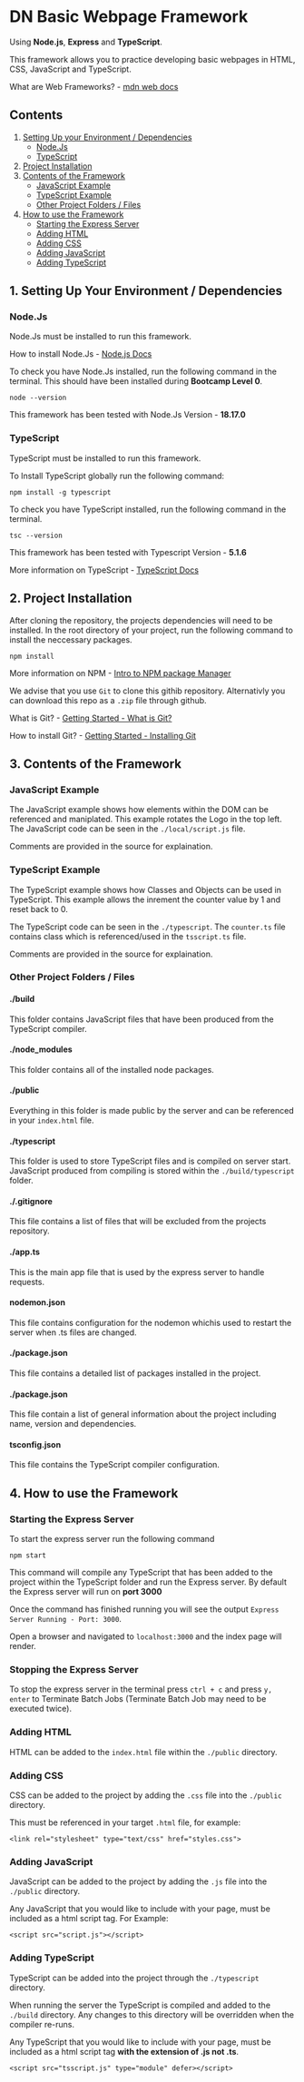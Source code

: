 # DN Basic Webpage Framework
Using **Node.js**, **Express** and **TypeScript**.

This framework allows you to practice developing basic webpages in HTML, CSS, JavaScript and TypeScript.

What are Web Frameworks? - [mdn web docs](https://developer.mozilla.org/en-US/docs/Learn/Server-side/First_steps/Web_frameworks)

## Contents
1. [Setting Up your Environment / Dependencies](#1-setting-up-your-environment--dependencies)
    - [Node.Js](#nodejs)
    - [TypeScript](#typescript)
2. [Project Installation](#2-project-installation)
3. [Contents of the Framework](#3-contents-of-the-framework)
    - [JavaScript Example](#javascript-example)
    - [TypeScript Example](#typescript-example)
    - [Other Project Folders / Files](#other-project-folders--files)
4. [How to use the Framework](#4-how-to-use-the-framework)
    - [Starting the Express Server](#starting-the-express-server)
    - [Adding HTML](#adding-html)
    - [Adding CSS](#adding-css)
    - [Adding JavaScript](#adding-javascript)
    - [Adding TypeScript](#adding-typescript)


## 1. Setting Up Your Environment / Dependencies
### Node.Js
Node.Js must be installed to run this framework.

How to install Node.Js - [Node.js Docs](https://nodejs.dev/en/learn/how-to-install-nodejs/)

To check you have Node.Js installed, run the following command in the terminal. This should have been installed during **Bootcamp Level 0**.

`node --version`

This framework has been tested with Node.Js Version - **18.17.0**

### TypeScript
TypeScript must be installed to run this framework.

To Install TypeScript globally run the following command:

`npm install -g typescript`

To check you have TypeScript installed, run the following command in the terminal.

`tsc --version`

This framework has been tested with Typescript Version - **5.1.6**

More information on TypeScript - [TypeScript Docs](https://www.typescriptlang.org/docs/)

## 2. Project Installation
After cloning the repository, the projects dependencies will need to be installed. In the root directory of your project, run the following command to install the neccessary packages.

`npm install`

More information on NPM - [Intro to NPM package Manager](https://nodejs.dev/en/learn/an-introduction-to-the-npm-package-manager/)

We advise that you use `Git` to clone this githib repository. Alternativly you can download this repo as a `.zip` file through github.

What is Git? - [Getting Started - What is Git?](https://git-scm.com/book/en/v2/Getting-Started-What-is-Git%3F)

How to install Git? - [Getting Started - Installing Git](https://git-scm.com/book/en/v2/Getting-Started-Installing-Git)

## 3. Contents of the Framework
### JavaScript Example
The JavaScript example shows how elements within the DOM can be referenced and maniplated. This example rotates the Logo in the top left. The  JavaScript code can be seen in the `./local/script.js` file.

Comments are provided in the source for explaination.

### TypeScript Example
The TypeScript example shows how Classes and Objects can be used in TypeScript. This example allows the inrement the counter value by 1 and reset back to 0.

The TypeScript code can be seen in the `./typescript`. The `counter.ts` file contains class which is referenced/used in the `tsscript.ts` file.

Comments are provided in the source for explaination.

### Other Project Folders / Files
#### ./build
This folder contains JavaScript files that have been produced from the TypeScript compiler.
#### ./node_modules
This folder contains all of the installed node packages.
#### ./public
Everything in this folder is made public by the server and can be referenced in your `index.html` file.
#### ./typescript
This folder is used to store TypeScript files and is compiled on server start. JavaScript produced from compiling is stored within the `./build/typescript` folder.
#### ./.gitignore
This file contains a list of files that will be excluded from the projects repository.
#### ./app.ts
This is the main app file that is used by the express server to handle requests.
#### nodemon.json
This file contains configuration for the nodemon whichis used to restart the server when .ts files are changed.
#### ./package.json
This file contains a detailed list of packages installed in the project.
#### ./package.json
This file contain a list of general information about the project including name, version and dependencies.
#### tsconfig.json
This file contains the TypeScript compiler configuration.


## 4. How to use the Framework
### Starting the Express Server
To start the express server run the following command

`npm start`

This command will compile any TypeScript that has been added to the project within the TypeScript folder and run the Express server. By default the Express server will run on **port 3000**

Once the command has finished running you will see the output `Express Server Running - Port: 3000`. 

Open a browser and navigated to `localhost:3000` and the index page will render.

### Stopping the Express Server
To stop the express server in the terminal press `ctrl + c` and press `y, enter` to Terminate Batch Jobs (Terminate Batch Job may need to be executed twice).

### Adding HTML
HTML can be added to the `index.html` file within the `./public` directory.

### Adding CSS
CSS can be added to the project by adding the `.css` file into the `./public` directory.

This must be referenced in your target `.html` file, for example:

`<link rel="stylesheet" type="text/css" href="styles.css">`

### Adding JavaScript
JavaScript can be added to the project by adding the `.js` file into the `./public` directory.

Any JavaScript that you would like to include with your page, must be included as a html script tag. For Example:

`<script src="script.js"></script>`

### Adding TypeScript
TypeScript can be added into the project through the `./typescript` directory.

When running the server the TypeScript is compiled and added to the `./build` directory. Any changes to this directory will be overridden when the compiler re-runs.

Any TypeScript that you would like to include with your page, must be included as a html script tag **with the extension of .js not .ts**.

`<script src="tsscript.js" type="module" defer></script>`